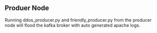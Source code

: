 ## Produer Node

Running ddos_producer.py and friendly_producer.py from the producer node will flood the kafka broker with auto generated apache logs.
